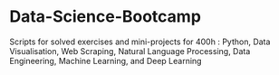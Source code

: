 # Data-Science-Bootcamp
Scripts for solved exercises and mini-projects for 400h : Python, Data Visualisation, Web Scraping, Natural Language Processing, Data Engineering, Machine Learning, and Deep Learning
